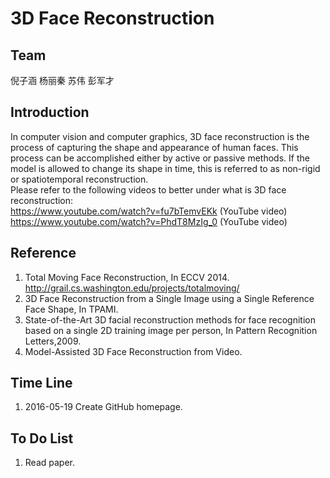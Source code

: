 # 3D Face Reconstruction

## Team

 倪子涵 杨丽秦 苏伟 彭军才

## Introduction

 In computer vision and computer graphics, 3D face reconstruction is the process of capturing the shape and appearance of human faces. This process can be accomplished either by active or passive methods. If the model is allowed to change its shape in time, this is referred to as non-rigid or spatiotemporal reconstruction.  
 Please refer to the following videos to better under what is 3D face reconstruction:   
 https://www.youtube.com/watch?v=fu7bTemvEKk (YouTube video)  
 https://www.youtube.com/watch?v=PhdT8MzIg_0 (YouTube video)
 
## Reference
1. Total Moving Face Reconstruction, In ECCV 2014.  http://grail.cs.washington.edu/projects/totalmoving/
2. 3D Face Reconstruction from a Single Image using a Single Reference Face Shape, In TPAMI.
3. State-of-the-Art 3D facial reconstruction methods for face recognition
based on a single 2D training image per person, In Pattern Recognition Letters,2009.
4. Model-Assisted 3D Face Reconstruction from Video.

## Time Line
1. 2016-05-19 Create GitHub homepage.

## To Do List
1. Read paper.
